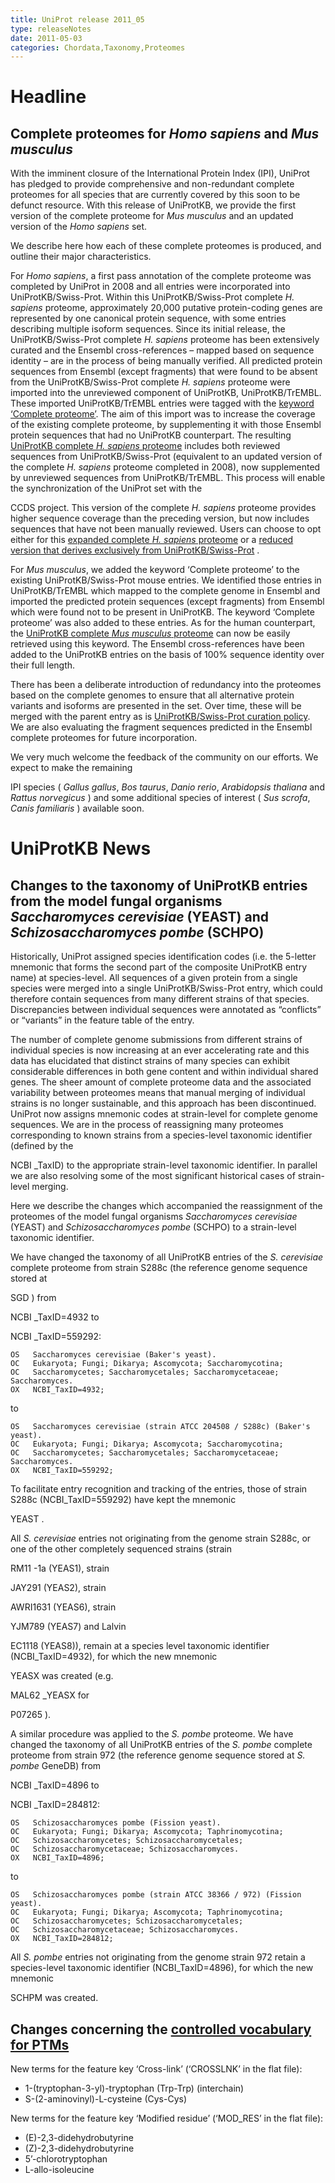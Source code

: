```yaml
---
title: UniProt release 2011_05
type: releaseNotes
date: 2011-05-03
categories: Chordata,Taxonomy,Proteomes
---
```


# Headline

## Complete proteomes for _Homo sapiens_ and _Mus musculus_

With the imminent closure of the International Protein Index (IPI), UniProt has pledged to provide comprehensive and non-redundant complete proteomes for all species that are currently covered by this soon to be defunct resource. With this release of UniProtKB, we provide the first version of the complete proteome for _Mus musculus_ and an updated version of the _Homo sapiens_ set.

We describe here how each of these complete proteomes is produced, and outline their major characteristics.

For _Homo sapiens_, a first pass annotation of the complete proteome was completed by UniProt in 2008 and all entries were incorporated into UniProtKB/Swiss-Prot. Within this UniProtKB/Swiss-Prot complete _H. sapiens_ proteome, approximately 20,000 putative protein-coding genes are represented by one canonical protein sequence, with some entries describing multiple isoform sequences. Since its initial release, the UniProtKB/Swiss-Prot complete _H. sapiens_ proteome has been extensively curated and the Ensembl cross-references – mapped based on sequence identity – are in the process of being manually verified. All predicted protein sequences from Ensembl (except fragments) that were found to be absent from the UniProtKB/Swiss-Prot complete _H. sapiens_ proteome were imported into the unreviewed component of UniProtKB, UniProtKB/TrEMBL. These imported UniProtKB/TrEMBL entries were tagged with the [keyword ‘Complete proteome’](http://www.uniprot.org/keywords/KW-0181). The aim of this import was to increase the coverage of the existing complete proteome, by supplementing it with those Ensembl protein sequences that had no UniProtKB counterpart. The resulting [UniProtKB complete _H. sapiens_ proteome](http://www.uniprot.org/uniprotkb?query=organism:9606+keyword:181) includes both reviewed sequences from UniProtKB/Swiss-Prot (equivalent to an updated version of the complete _H. sapiens_ proteome completed in 2008), now supplemented by unreviewed sequences from UniProtKB/TrEMBL. This process will enable the synchronization of the UniProt set with the

CCDS project. This version of the complete _H. sapiens_ proteome provides higher sequence coverage than the preceding version, but now includes sequences that have not been manually reviewed. Users can choose to opt either for this [expanded complete _H. sapiens_ proteome](http://www.uniprot.org/uniprotkb?query=organism:9606+keyword:181) or a [reduced version that derives exclusively from UniProtKB/Swiss-Prot](http://www.uniprot.org/uniprotkb?query=organism:9606+keyword:181+reviewed:yes) .

For _Mus musculus_, we added the keyword ‘Complete proteome’ to the existing UniProtKB/Swiss-Prot mouse entries. We identified those entries in UniProtKB/TrEMBL which mapped to the complete genome in Ensembl and imported the predicted protein sequences (except fragments) from Ensembl which were found not to be present in UniProtKB. The keyword ‘Complete proteome’ was also added to these entries. As for the human counterpart, the [UniProtKB complete _Mus musculus_ proteome](http://www.uniprot.org/uniprotkb?query=taxonomy_id:10090+keyword:181) can now be easily retrieved using this keyword. The Ensembl cross-references have been added to the UniProtKB entries on the basis of 100% sequence identity over their full length.

There has been a deliberate introduction of redundancy into the proteomes based on the complete genomes to ensure that all alternative protein variants and isoforms are presented in the set. Over time, these will be merged with the parent entry as is [UniProtKB/Swiss-Prot curation policy](http://www.uniprot.org/help/redundancy). We are also evaluating the fragment sequences predicted in the Ensembl complete proteomes for future incorporation.

We very much welcome the feedback of the community on our efforts. We expect to make the remaining

IPI species ( _Gallus gallus_, _Bos taurus_, _Danio rerio_, _Arabidopsis thaliana_ and _Rattus norvegicus_ ) and some additional species of interest ( _Sus scrofa_, _Canis familiaris_ ) available soon.

# UniProtKB News

## Changes to the taxonomy of UniProtKB entries from the model fungal organisms _Saccharomyces cerevisiae_ (YEAST) and _Schizosaccharomyces pombe_ (SCHPO)

Historically, UniProt assigned species identification codes (i.e. the 5-letter mnemonic that forms the second part of the composite UniProtKB entry name) at species-level. All sequences of a given protein from a single species were merged into a single UniProtKB/Swiss-Prot entry, which could therefore contain sequences from many different strains of that species. Discrepancies between individual sequences were annotated as “conflicts” or “variants” in the feature table of the entry.

The number of complete genome submissions from different strains of individual species is now increasing at an ever accelerating rate and this data has elucidated that distinct strains of many species can exhibit considerable differences in both gene content and within individual shared genes. The sheer amount of complete proteome data and the associated variability between proteomes means that manual merging of individual strains is no longer sustainable, and this approach has been discontinued. UniProt now assigns mnemonic codes at strain-level for complete genome sequences. We are in the process of reassigning many proteomes corresponding to known strains from a species-level taxonomic identifier (defined by the

NCBI \_TaxID) to the appropriate strain-level taxonomic identifier. In parallel we are also resolving some of the most significant historical cases of strain-level merging.

Here we describe the changes which accompanied the reassignment of the proteomes of the model fungal organisms _Saccharomyces cerevisiae_ (YEAST) and _Schizosaccharomyces pombe_ (SCHPO) to a strain-level taxonomic identifier.

We have changed the taxonomy of all UniProtKB entries of the _S. cerevisiae_ complete proteome from strain S288c (the reference genome sequence stored at

SGD ) from

NCBI \_TaxID=4932 to

NCBI \_TaxID=559292:

    OS   Saccharomyces cerevisiae (Baker's yeast).
    OC   Eukaryota; Fungi; Dikarya; Ascomycota; Saccharomycotina;
    OC   Saccharomycetes; Saccharomycetales; Saccharomycetaceae; Saccharomyces.
    OX   NCBI_TaxID=4932;

to

    OS   Saccharomyces cerevisiae (strain ATCC 204508 / S288c) (Baker's yeast).
    OC   Eukaryota; Fungi; Dikarya; Ascomycota; Saccharomycotina;
    OC   Saccharomycetes; Saccharomycetales; Saccharomycetaceae; Saccharomyces.
    OX   NCBI_TaxID=559292;

To facilitate entry recognition and tracking of the entries, those of strain S288c (NCBI_TaxID=559292) have kept the mnemonic

YEAST .

All _S. cerevisiae_ entries not originating from the genome strain S288c, or one of the other completely sequenced strains (strain

RM11 -1a (YEAS1), strain

JAY291 (YEAS2), strain

AWRI1631 (YEAS6), strain

YJM789 (YEAS7) and Lalvin

EC1118 (YEAS8)), remain at a species level taxonomic identifier (NCBI_TaxID=4932), for which the new mnemonic

YEASX was created (e.g.

MAL62 \_YEASX for

P07265 ).

A similar procedure was applied to the _S. pombe_ proteome. We have changed the taxonomy of all UniProtKB entries of the _S. pombe_ complete proteome from strain 972 (the reference genome sequence stored at _S. pombe_ GeneDB) from

NCBI \_TaxID=4896 to

NCBI \_TaxID=284812:

    OS   Schizosaccharomyces pombe (Fission yeast).
    OC   Eukaryota; Fungi; Dikarya; Ascomycota; Taphrinomycotina;
    OC   Schizosaccharomycetes; Schizosaccharomycetales;
    OC   Schizosaccharomycetaceae; Schizosaccharomyces.
    OX   NCBI_TaxID=4896;

to

    OS   Schizosaccharomyces pombe (strain ATCC 38366 / 972) (Fission yeast).
    OC   Eukaryota; Fungi; Dikarya; Ascomycota; Taphrinomycotina;
    OC   Schizosaccharomycetes; Schizosaccharomycetales;
    OC   Schizosaccharomycetaceae; Schizosaccharomyces.
    OX   NCBI_TaxID=284812;

All _S. pombe_ entries not originating from the genome strain 972 retain a species-level taxonomic identifier (NCBI_TaxID=4896), for which the new mnemonic

SCHPM was created.

## Changes concerning the [controlled vocabulary for PTMs](https://ftp.uniprot.org/pub/databases/uniprot/current_release/knowledgebase/complete/docs/ptmlist)

New terms for the feature key ‘Cross-link’ (‘CROSSLNK’ in the flat file):

- 1-(tryptophan-3-yl)-tryptophan (Trp-Trp) (interchain)
- S-(2-aminovinyl)-L-cysteine (Cys-Cys)

New terms for the feature key ‘Modified residue’ (‘MOD_RES’ in the flat file):

- (E)-2,3-didehydrobutyrine
- (Z)-2,3-didehydrobutyrine
- 5’-chlorotryptophan
- L-allo-isoleucine

